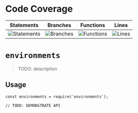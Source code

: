# Code Coverage
| Statements                  | Branches                | Functions                 | Lines             |
| --------------------------- | ----------------------- | ------------------------- | ----------------- |
| ![Statements](https://img.shields.io/badge/statements-82.25%25-yellow.svg?style=flat) | ![Branches](https://img.shields.io/badge/branches-75.47%25-red.svg?style=flat) | ![Functions](https://img.shields.io/badge/functions-83.7%25-yellow.svg?style=flat) | ![Lines](https://img.shields.io/badge/lines-82.16%25-yellow.svg?style=flat) |
# `environments`

> TODO: description

## Usage

```
const environments = require('environments');

// TODO: DEMONSTRATE API
```